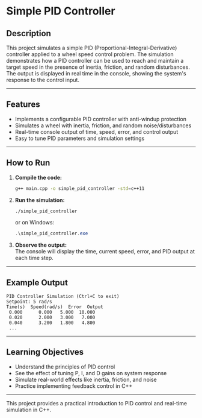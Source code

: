 # Simple PID Controller

## Description

This project simulates a simple PID (Proportional-Integral-Derivative) controller applied to a wheel speed control problem. The simulation demonstrates how a PID controller can be used to reach and maintain a target speed in the presence of inertia, friction, and random disturbances. The output is displayed in real time in the console, showing the system's response to the control input.

---

## Features

- Implements a configurable PID controller with anti-windup protection
- Simulates a wheel with inertia, friction, and random noise/disturbances
- Real-time console output of time, speed, error, and control output
- Easy to tune PID parameters and simulation settings

---

## How to Run

1. **Compile the code:**
   ```bash
   g++ main.cpp -o simple_pid_controller -std=c++11
   ```

2. **Run the simulation:**
   ```bash
   ./simple_pid_controller
   ```
   or on Windows:
   ```powershell
   .\simple_pid_controller.exe
   ```

3. **Observe the output:**  
   The console will display the time, current speed, error, and PID output at each time step.

---

## Example Output

```
PID Controller Simulation (Ctrl+C to exit)
Setpoint: 5 rad/s
Time(s)  Speed(rad/s)  Error  Output
 0.000      0.000   5.000  10.000
 0.020      2.000   3.000   7.000
 0.040      3.200   1.800   4.800
 ...
```

---

## Learning Objectives

- Understand the principles of PID control
- See the effect of tuning P, I, and D gains on system response
- Simulate real-world effects like inertia, friction, and noise
- Practice implementing feedback control in C++

---

This project provides a practical introduction to PID control and real-time simulation in C++.